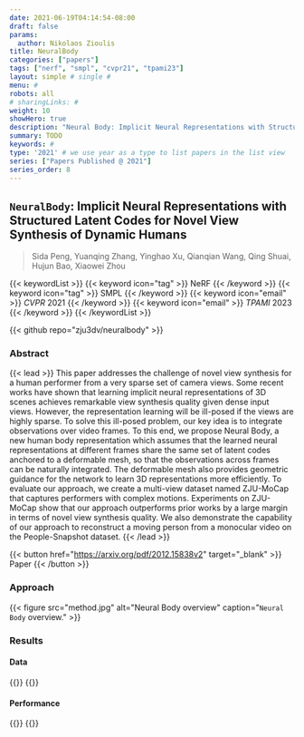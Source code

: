 ```yaml
---
date: 2021-06-19T04:14:54-08:00
draft: false
params:
  author: Nikolaos Zioulis
title: NeuralBody
categories: ["papers"]
tags: ["nerf", "smpl", "cvpr21", "tpami23"]
layout: simple # single # 
menu: #
robots: all
# sharingLinks: #
weight: 10
showHero: true
description: "Neural Body: Implicit Neural Representations with Structured Latent Codes for Novel View Synthesis of Dynamic Humans"
summary: TODO
keywords: #
type: '2021' # we use year as a type to list papers in the list view
series: ["Papers Published @ 2021"]
series_order: 8
---
```


## `NeuralBody`: Implicit Neural Representations with Structured Latent Codes for Novel View Synthesis of Dynamic Humans

> Sida Peng, Yuanqing Zhang, Yinghao Xu, Qianqian Wang, Qing Shuai, Hujun Bao, Xiaowei Zhou

{{< keywordList >}}
{{< keyword icon="tag" >}} NeRF {{< /keyword >}}
{{< keyword icon="tag" >}} SMPL {{< /keyword >}}
{{< keyword icon="email" >}} *CVPR* 2021 {{< /keyword >}}
{{< keyword icon="email" >}} *TPAMI* 2023 {{< /keyword >}}
{{< /keywordList >}}

{{< github repo="zju3dv/neuralbody" >}}

### Abstract
{{< lead >}}
This paper addresses the challenge of novel view synthesis for a human performer from a very sparse set of camera views. Some recent works have shown that learning implicit neural representations of 3D scenes achieves remarkable view synthesis quality given dense input views. However, the representation learning will be ill-posed if the views are highly sparse. To solve this ill-posed problem, our key idea is to integrate observations over video frames. To this end, we propose Neural Body, a new human body representation which assumes that the learned neural representations at different frames share the same set of latent codes anchored to a deformable mesh, so that the observations across frames can be naturally integrated. The deformable mesh also provides geometric guidance for the network to learn 3D representations more efficiently. To evaluate our approach, we create a multi-view dataset named ZJU-MoCap that captures performers with complex motions. Experiments on ZJU-MoCap show that our approach outperforms prior works by a large margin in terms of novel view synthesis quality. We also demonstrate the capability of our approach to reconstruct a moving person from a monocular video on the People-Snapshot dataset. 
{{< /lead >}}

{{< button href="https://arxiv.org/pdf/2012.15838v2" target="_blank" >}}
Paper
{{< /button >}}

### Approach

{{< figure
    src="method.jpg"
    alt="Neural Body overview"
    caption="`Neural Body` overview."
    >}}

### Results

#### Data
{{<badge label="test" message="PeopleSnapshot" color="lightblue" logo="link" link="https://graphics.tu-bs.de/people-snapshot" target="_blank">}}
{{<badge label="test" message="ZJU_MOCAP" color="yellowgreen" logo="github" link="https://github.com/zju3dv/neuralbody/blob/master/INSTALL.md#zju-mocap-dataset" target="_blank">}}


#### Performance
{{<badge label="train" message="14h" color="informational" logo="link" >}}
{{<badge label="train" message="4_x_2080_Ti" color="informational" logo="link" >}}
